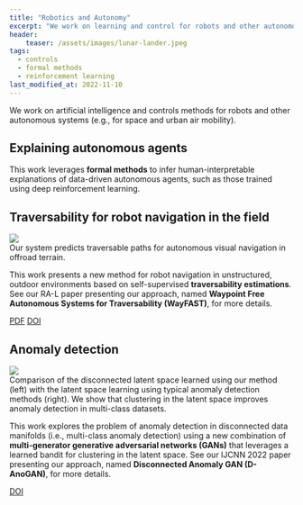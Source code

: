 ```yaml
---
title: "Robotics and Autonomy"
excerpt: "We work on learning and control for robots and other autonomous systems."
header:
    teaser: /assets/images/lunar-lander.jpeg
tags:
  - controls
  - formal methods
  - reinforcement learning
last_modified_at: 2022-11-10
---
```


We work on artificial intelligence and controls methods for robots and other autonomous systems (e.g., for space and urban air mobility).

<!-- ## Fast adaptation for autonomous landers

This work explores the use of **model-based meta-RL** for the spacecraft powered descent guidance and control (PDG) problem. The system aims to be robust to potential uncertainties or new dynamics, for example due to engine failures or unexpected atmospheric conditions. -->

## Explaining autonomous agents

This work leverages **formal methods** to infer human-interpretable explanations of data-driven autonomous agents, such as those trained using deep reinforcement learning.

## Traversability for robot navigation in the field

<figure-full-caption>
	<a href="{{ site.url }}{{ site.baseurl }}/assets/images/WayFAST2.jpg"><img src="{{ site.url }}{{ site.baseurl }}/assets/images/WayFAST2.jpg"></a>
	<figcaption>Our system predicts traversable paths for autonomous visual navigation in offroad terrain.</figcaption>
</figure-full-caption>

This work presents a new method for robot navigation in unstructured, outdoor environments based on self-supervised **traversability estimations**. See our RA-L paper presenting our approach, named **Waypoint Free Autonomous Systems for Traversability (WayFAST)**, for more details.

<div class="row">
    <a href="https://arxiv.org/pdf/2203.12071.pdf" class="button_general">PDF</a>
    <a href="https://doi.org/10.1109/LRA.2022.3193464" class="button_general">DOI</a>
</div>

## Anomaly detection

<figure-full-caption>
	<a href="{{ site.url }}{{ site.baseurl }}/assets/images/d-anogan.jpg"><img src="{{ site.url }}{{ site.baseurl }}/assets/images/d-anogan.jpg"></a>
	<figcaption>Comparison of the disconnected latent space learned using our method (left) with the latent space learning using typical anomaly detection methods (right). We show that clustering in the latent space improves anomaly detection in multi-class datasets.</figcaption>
</figure-full-caption>

This work explores the problem of anomaly detection in disconnected data manifolds (i.e., multi-class anomaly detection) using a new combination of **multi-generator generative adversarial networks (GANs)** that leverages a learned bandit for clustering in the latent space. See our IJCNN 2022 paper presenting our approach, named **Disconnected Anomaly GAN (D-AnoGAN)**, for more details.

<div class="row">
    <a href="https://doi.org/10.1109/IJCNN55064.2022.9892270" class="button_general">DOI</a>
</div>